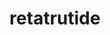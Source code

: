 ---
title: retatrutide
popular_name: "Retatrutide"
developmental_codes: ["Retatrutide", "GIP/GLP-1/Glucagon triple agonist"]
street_names: ["Retatrutide"]
product_names: ["Retatrutide"]
description: Retatrutide (LY-3437943) is an experimental drug for obesity developed by the American pharmaceutical company Eli Lilly and Company. It is a triple glucagon hormone receptor agonist. It has been shown to achieve a more than 17.5% mean weight reduction in adults without diabetes but with obesity or preobesity (overweight) during a phase 2 trial. In the trial, the participants who received the highest dose showed a mean weight reduction of 24.2% after 48 weeks. Retatrutide is currently in phase 3 clinical trials, one of many GLP-1 receptor agonists in development.
short_description: "Experimental triple agonist achieving exceptional weight loss (up to 24.2% in trials) with powerful appetite suppression and metabolic benefits."
benefits: ["Exceptional weight loss potential (>20% body weight)", "Powerful appetite suppression", "Enhanced metabolic rate and energy expenditure", "Improved glucose and lipid metabolism", "Reduced cardiovascular risk", "Better insulin sensitivity", "Potential for metabolic disease reversal", "Improves cognitive function"]
dosage_levels: ["Starting dose: 0.5-1mg weekly (subcutaneous)", "Titration: 2-4mg weekly", "Therapeutic: 4-8mg weekly", "Advanced: 8-12mg weekly (clinical trial dosing)"]
research: ["Wikipedia: https://en.wikipedia.org/wiki/Retatrutide", "PubMed: https://pubmed.ncbi.nlm.nih.gov/?term=Retatrutide", "Clinical Trials: https://clinicaltrials.gov/search?term=Retatrutide", "PubMed Study: https://pubmed.ncbi.nlm.nih.gov/41090431/", "PubMed Study: https://pubmed.ncbi.nlm.nih.gov/41056349/"]
tags: ["fat loss", "subcutaneous"]
affiliate_links: []
is_natty: false
created_at: 2025-10-17T08:26:21.285Z
last_updated_at: 2025-10-18T04:44:51.473Z
---